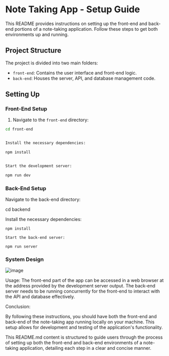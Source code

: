 # Note Taking App - Setup Guide

This README provides instructions on setting up the front-end and back-end portions of a note-taking application. Follow these steps to get both environments up and running.

## Project Structure

The project is divided into two main folders:

- `front-end`: Contains the user interface and front-end logic.
- `back-end`: Houses the server, API, and database management code.

## Setting Up

### Front-End Setup

1. Navigate to the `front-end` directory:

```bash
cd front-end


Install the necessary dependencies:

npm install


Start the development server:

npm run dev
```
### Back-End Setup
Navigate to the back-end directory:

cd backend

Install the necessary dependencies:
```
npm install

Start the back-end server:

npm run server
```
### System Design 
![image](https://github.com/ShuaibAli1/FullStackNoteTakingApp/assets/86406600/994bb07a-8573-46d6-be38-0b74b08d1918)

Usage:
The front-end part of the app can be accessed in a web browser at the address provided by the development server output.
The back-end server needs to be running concurrently for the front-end to interact with the API and database effectively.

Conclusion:

By following these instructions, you should have both the front-end and back-end of the note-taking app running locally on your machine. This setup allows for development and testing of the application's functionality.


This README.md content is structured to guide users through the process of setting up both the front-end and back-end environments of a note-taking application, detailing each step in a clear and concise manner.






